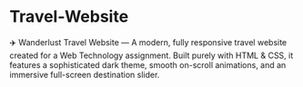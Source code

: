 # Travel-Website
✈️ Wanderlust Travel Website — A modern, fully responsive travel website created for a Web Technology assignment. Built purely with HTML &amp; CSS, it features a sophisticated dark theme, smooth on-scroll animations, and an immersive full-screen destination slider.
